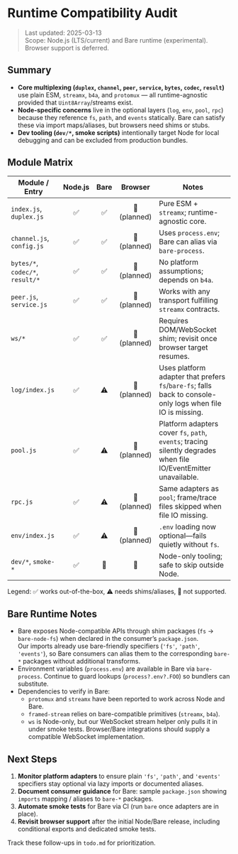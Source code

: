 # Runtime Compatibility Audit

> Last updated: 2025-03-13  
> Scope: Node.js (LTS/current) and Bare runtime (experimental). Browser support is deferred.

## Summary

- **Core multiplexing (`duplex`, `channel`, `peer`, `service`, `bytes`, `codec`, `result`)** use plain ESM, `streamx`, `b4a`, and `protomux` — all runtime-agnostic provided that `Uint8Array`/streams exist.
- **Node-specific concerns** live in the optional layers (`log`, `env`, `pool`, `rpc`) because they reference `fs`, `path`, and `events` statically. Bare can satisfy these via import maps/aliases, but browsers need shims or stubs.
- **Dev tooling (`dev/*`, smoke scripts)** intentionally target Node for local debugging and can be excluded from production bundles.

## Module Matrix

| Module / Entry               | Node.js | Bare | Browser | Notes |
|------------------------------|:-------:|:----:|:-------:|-------|
| `index.js`, `duplex.js`      | ✅ | ✅ | 🚫 (planned) | Pure ESM + `streamx`; runtime-agnostic core. |
| `channel.js`, `config.js`    | ✅ | ✅ | 🚫 (planned) | Uses `process.env`; Bare can alias via `bare-process`. |
| `bytes/*`, `codec/*`, `result/*` | ✅ | ✅ | 🚫 (planned) | No platform assumptions; depends on `b4a`. |
| `peer.js`, `service.js`      | ✅ | ✅ | 🚫 (planned) | Works with any transport fulfilling `streamx` contracts. |
| `ws/*`                       | ✅ | ✅ | 🚫 (planned) | Requires DOM/WebSocket shim; revisit once browser target resumes. |
| `log/index.js`               | ✅ | ⚠️ | 🚫 (planned) | Uses platform adapter that prefers `fs`/`bare-fs`; falls back to console-only logs when file IO is missing. |
| `pool.js`                    | ✅ | ⚠️ | 🚫 (planned) | Platform adapters cover `fs`, `path`, `events`; tracing silently degrades when file IO/EventEmitter unavailable. |
| `rpc.js`                     | ✅ | ⚠️ | 🚫 (planned) | Same adapters as `pool`; frame/trace files skipped when file IO missing. |
| `env/index.js`               | ✅ | ⚠️ | 🚫 (planned) | `.env` loading now optional—fails quietly without `fs`. |
| `dev/*`, `smoke-*`           | ✅ | 🚫 | 🚫 | Node-only tooling; safe to skip outside Node. |

Legend: ✅ works out-of-the-box, ⚠️ needs shims/aliases, 🚫 not supported.

## Bare Runtime Notes

- Bare exposes Node-compatible APIs through shim packages (`fs` → `bare-node-fs`) when declared in the consumer’s `package.json`.  
  Our imports already use bare-friendly specifiers (`'fs'`, `'path'`, `'events'`), so Bare consumers can alias them to the corresponding `bare-*` packages without additional transforms.
- Environment variables (`process.env`) are available in Bare via `bare-process`. Continue to guard lookups (`process?.env?.FOO`) so bundlers can substitute.
- Dependencies to verify in Bare:
  - `protomux` and `streamx` have been reported to work across Node and Bare.
  - `framed-stream` relies on bare-compatible primitives (`streamx`, `b4a`).
  - `ws` is Node-only, but our WebSocket stream helper only pulls it in under smoke tests. Browser/Bare integrations should supply a compatible WebSocket implementation.

## Next Steps

1. **Monitor platform adapters** to ensure plain `'fs'`, `'path'`, and `'events'` specifiers stay optional via lazy imports or documented aliases.  
2. **Document consumer guidance** for Bare: sample `package.json` showing `imports` mapping / aliases to `bare-*` packages.  
3. **Automate smoke tests** for Bare via CI (run `bare` once adapters are in place).  
4. **Revisit browser support** after the initial Node/Bare release, including conditional exports and dedicated smoke tests.

Track these follow-ups in `todo.md` for prioritization.
